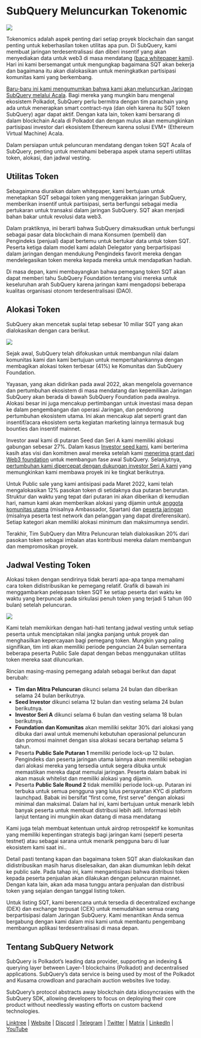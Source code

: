 # SubQuery Meluncurkan Tokenomic

![](https://miro.medium.com/max/1400/1*e42FM0TsNgOM3VacoctOzQ.png)

Tokenomics adalah aspek penting dari setiap proyek blockchain dan sangat penting untuk keberhasilan token utilitas apa pun. Di SubQuery, kami membuat jaringan terdesentralisasi dan diberi insentif yang akan menyediakan data untuk web3 di masa mendatang ([baca whitepaper kami](https://static.subquery.network/whitepaper.pdf)). Hari ini kami bersemangat untuk mengungkap bagaimana SQT akan bekerja dan bagaimana itu akan dialokasikan untuk meningkatkan partisipasi komunitas kami yang berkembang.

[Baru-baru ini kami mengumumkan bahwa kami akan meluncurkan Jaringan SubQuery melalui Acala](https://subquery.medium.com/the-subquery-network-to-launch-on-acala-decentralising-polkadots-leading-data-indexing-service-8203d686128e). Bagi mereka yang mungkin baru mengenal ekosistem Polkadot, SubQuery perlu bermitra dengan tim parachain yang ada untuk menerapkan smart contract-nya (dan oleh karena itu SQT token SubQuery) agar dapat aktif. Dengan kata lain, token kami bersarang di dalam blockchain Acala di Polkadot dan dengan mulus akan memungkinkan partisipasi investor dari ekosistem Ethereum karena solusi EVM+ (Ethereum Virtual Machine) Acala.

Dalam persiapan untuk peluncuran mendatang dengan token SQT Acala of SubQuery, penting untuk memahami beberapa aspek utama seperti utilitas token, alokasi, dan jadwal vesting.

## Utilitas Token

Sebagaimana diuraikan dalam whitepaper, kami bertujuan untuk menetapkan SQT sebagai token yang menggerakkan jaringan SubQuery, memberikan insentif untuk partisipasi, serta berfungsi sebagai media pertukaran untuk transaksi dalam jaringan SubQuery. SQT akan menjadi bahan bakar untuk revolusi data web3.

Dalam praktiknya, ini berarti bahwa SubQuery dimaksudkan untuk berfungsi sebagai pasar data blockchain di mana Konsumen (pembeli) dan Pengindeks (penjual) dapat bertemu untuk bertukar data untuk token SQT. Peserta ketiga dalam model kami adalah Delegator yang berpartisipasi dalam jaringan dengan mendukung Pengindeks favorit mereka dengan mendelegasikan token mereka kepada mereka untuk mendapatkan hadiah.

Di masa depan, kami membayangkan bahwa pemegang token SQT akan dapat memberi tahu SubQuery Foundation tentang visi mereka untuk keseluruhan arah SubQuery karena jaringan kami mengadopsi beberapa kualitas organisasi otonom terdesentralisasi (DAO).

## Alokasi Token

SubQuery akan mencetak suplai tetap sebesar 10 miliar SQT yang akan dialokasikan dengan cara berikut.

![](https://miro.medium.com/max/1400/0*eG2TM3J0NZDaT14m)

Sejak awal, SubQuery telah difokuskan untuk membangun nilai dalam komunitas kami dan kami bertujuan untuk mempertahankannya dengan membagikan alokasi token terbesar (41%) ke Komunitas dan SubQuery Foundation.

Yayasan, yang akan didirikan pada awal 2022, akan mengelola governance dan pertumbuhan ekosistem di masa mendatang dan kepemilikan Jaringan SubQuery akan berada di bawah SubQuery Foundation pada awalnya. Alokasi besar ini juga mencakup pertimbangan untuk investasi masa depan ke dalam pengembangan dan operasi Jaringan, dan pendorong pertumbuhan ekosistem utama. Ini akan mencakup alat seperti grant dan insentif/acara ekosistem serta kegiatan marketing lainnya termasuk bug bounties dan insentif mainnet.

Investor awal kami di putaran Seed dan Seri A kami memiliki alokasi gabungan sebesar 27%. Dalam kasus [Investor seed kami](https://subquery.medium.com/subquery-raises-1-8m-seed-round-for-future-expansion-3348c1f2a931), kami berterima kasih atas visi dan komitmen awal mereka setelah kami [menerima grant dari Web3 foundation](https://subquery.medium.com/subquery-delivers-its-open-source-sdk-following-a-web3-foundation-grant-20da26ae87f) untuk membangun fase awal SubQuery. Selanjutnya, [pertumbuhan kami dipercepat dengan dukungan investor Seri A kami](https://subquery.medium.com/series-a-1abed6c1c2af) yang memungkinkan kami membawa proyek ini ke tingkat berikutnya.

Untuk Public sale yang kami antisipasi pada Maret 2022, kami telah mengalokasikan 12% pasokan token di setidaknya dua putaran berurutan. Struktur dan waktu yang tepat dari putaran ini akan diberikan di kemudian hari, namun kami akan memberikan alokasi yang dijamin untuk [anggota komunitas utama](https://subquery.medium.com/introducing-the-subquery-ambassador-program-aa82613ab804) (misalnya Ambassador, Spartan) dan [peserta jaringan](https://subquery.medium.com/subquery-extends-invitation-to-indexing-community-348fb2f589e1) (misalnya peserta test network dan pelanggan yang dapat direferensikan). Setiap kategori akan memiliki alokasi minimum dan maksimumnya sendiri.

Terakhir, Tim SubQuery dan Mitra Peluncuran telah dialokasikan 20% dari pasokan token sebagai imbalan atas kontribusi mereka dalam membangun dan mempromosikan proyek.

## Jadwal Vesting Token

Alokasi token dengan sendirinya tidak berarti apa-apa tanpa memahami cara token didistribusikan ke pemegang relatif. Grafik di bawah ini menggambarkan pelepasan token SQT ke setiap peserta dari waktu ke waktu yang berpuncak pada sirkulasi penuh token yang terjadi 5 tahun (60 bulan) setelah peluncuran.

![](https://miro.medium.com/max/1400/0*mfIBkH4SjFZgGuIq)

Kami telah memikirkan dengan hati-hati tentang jadwal vesting untuk setiap peserta untuk menciptakan nilai jangka panjang untuk proyek dan menghasilkan kepercayaan bagi pemegang token. Mungkin yang paling signifikan, tim inti akan memiliki periode penguncian 24 bulan sementara beberapa peserta Public Sale dapat dengan bebas menggunakan utilitas token mereka saat diluncurkan.

Rincian masing-masing pemegang adalah sebagai berikut dan dapat berubah:

-  **Tim dan Mitra Peluncuran** dikunci selama 24 bulan dan diberikan selama 24 bulan berikutnya.
-  **Seed Investor** dikunci selama 12 bulan dan vesting selama 24 bulan berikutnya.
-  **Investor Seri A** dikunci selama 6 bulan dan vesting selama 18 bulan berikutnya.
-  **Foundation dan Komunitas** akan memiliki sekitar 30% dari alokasi yang dibuka dari awal untuk memenuhi kebutuhan operasional peluncuran dan promosi mainnet dengan sisa alokasi secara bertahap selama 5 tahun.
-  Peserta **Public Sale Putaran 1** memiliki periode lock-up 12 bulan. Pengindeks dan peserta jaringan utama lainnya akan memiliki sebagian dari alokasi mereka yang tersedia untuk segera dibuka untuk memastikan mereka dapat memulai jaringan. Peserta dalam babak ini akan masuk whitelist dan memiliki alokasi yang dijamin.
-  Peserta **Public Sale Round 2** tidak memiliki periode lock-up. Putaran ini terbuka untuk semua pengguna yang lulus persyaratan KYC di platform launchpad. Babak ini bersifat “first come, first serve” dengan alokasi minimal dan maksimal. Dalam hal ini, kami bertujuan untuk menarik lebih banyak peserta untuk membuat distribusi lebih adil. Informasi lebih lanjut tentang ini mungkin akan datang di masa mendatang

Kami juga telah membuat ketentuan untuk airdrop retrospektif ke komunitas yang memiliki kepentingan strategis bagi jaringan kami (seperti peserta testnet) atau sebagai sarana untuk menarik pengguna baru di luar ekosistem kami saat ini..

Detail pasti tentang kapan dan bagaimana token SQT akan dialokasikan dan didistribusikan masih harus diselesaikan, dan akan diumumkan lebih dekat ke public sale. Pada tahap ini, kami mengantisipasi bahwa distribusi token kepada peserta penjualan akan dilakukan dengan peluncuran mainnet. Dengan kata lain, akan ada masa tunggu antara penjualan dan distribusi token yang sejalan dengan tanggal listing token.

Untuk listing SQT, kami berencana untuk tersedia di decentralized exchange (DEX) dan exchange terpusat (CEX) untuk memudahkan semua orang berpartisipasi dalam Jaringan SubQuery. Kami menantikan Anda semua bergabung dengan kami dalam misi kami untuk membantu pengembang membangun aplikasi terdesentralisasi di masa depan.

## Tentang SubQuery Network

SubQuery is Polkadot’s leading data provider, supporting an indexing & querying layer between Layer-1 blockchains (Polkadot) and decentralised applications. SubQuery’s data service is being used by most of the Polkadot and Kusama crowdloan and parachain auction websites live today.

SubQuery’s protocol abstracts away blockchain data idiosyncrasies with the SubQuery SDK, allowing developers to focus on deploying their core product without needlessly wasting efforts on custom backend technologies.

​​​​[Linktree](https://linktr.ee/subquerynetwork) | [Website](https://subquery.network/) | [Discord](https://discord.com/invite/78zg8aBSMG) | [Telegram](https://t.me/subquerynetwork) | [Twitter](https://twitter.com/subquerynetwork) | [Matrix](https://matrix.to/#/#subquery:matrix.org) | [LinkedIn](https://www.linkedin.com/company/subquery) | [YouTube](https://www.youtube.com/channel/UCi1a6NUUjegcLHDFLr7CqLw)
